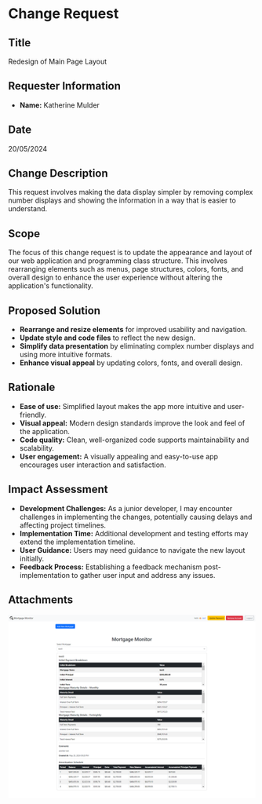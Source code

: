 # Change Request

## Title
Redesign of Main Page Layout

## Requester Information
- **Name:** Katherine Mulder

## Date
20/05/2024

## Change Description
This request involves making the data display simpler by removing complex number displays and showing the information in a way that is easier to understand.


## Scope
The focus of this change request is to update the appearance and layout of our web application and programming class structure. This involves rearranging elements such as menus, page structures, colors, fonts, and overall design to enhance the user experience without altering the application's functionality.

## Proposed Solution
- **Rearrange and resize elements** for improved usability and navigation.
- **Update style and code files** to reflect the new design.
- **Simplify data presentation** by eliminating complex number displays and using more intuitive formats.
- **Enhance visual appeal** by updating colors, fonts, and overall design.

## Rationale
- **Ease of use:** Simplified layout makes the app more intuitive and user-friendly.
- **Visual appeal:** Modern design standards improve the look and feel of the application.
- **Code quality:** Clean, well-organized code supports maintainability and scalability.
- **User engagement:** A visually appealing and easy-to-use app encourages user interaction and satisfaction.

## Impact Assessment
- **Development Challenges:** As a junior developer, I may encounter challenges in implementing the changes, potentially causing delays and affecting project timelines.
- **Implementation Time:** Additional development and testing efforts may extend the implementation timeline.
- **User Guidance:** Users may need guidance to navigate the new layout initially.
- **Feedback Process:** Establishing a feedback mechanism post-implementation to gather user input and address any issues.

## Attachments
![change_index.png](change_index.png)
